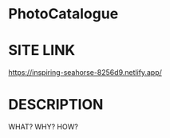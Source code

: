 # PhotoCatalogue

# SITE LINK
https://inspiring-seahorse-8256d9.netlify.app/

# DESCRIPTION

WHAT? WHY? HOW?
